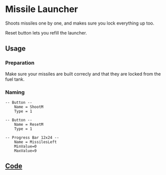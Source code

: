 # Missile Launcher

Shoots missiles one by one, and makes sure you lock everything up too. 

Reset button lets you refill the launcher.

## Usage
### Preparation

Make sure your missiles are built correcly and that they are locked from the fuel tank.

### Naming
```
-- Button --
    Name = ShootM
    Type = 1
```
```
-- Button --
    Name = ResetM
    Type = 1
```
```
-- Progress Bar 12x24 --
    Name = MissilesLeft
    MinValue=0
    MaxValue=9
```

## [Code](src/MissileLauncher.yolol/)

```

```
